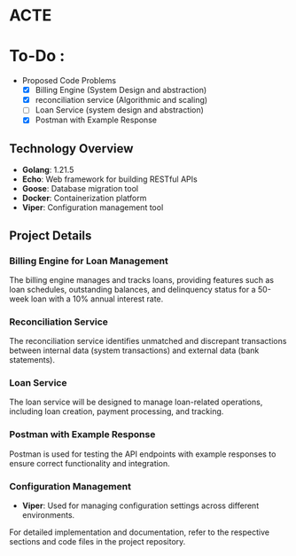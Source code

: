 # ACTE


# To-Do :
- Proposed Code Problems
    - [x] Billing Engine (System Design and abstraction)
    - [x] reconciliation service (Algorithmic and scaling)
    - [ ] Loan Service (system design and abstraction)
    - [x] Postman with Example Response

## Technology Overview
- **Golang**: 1.21.5
- **Echo**: Web framework for building RESTful APIs
- **Goose**: Database migration tool
- **Docker**: Containerization platform
- **Viper**: Configuration management tool

## Project Details

### Billing Engine for Loan Management
The billing engine manages and tracks loans, providing features such as loan schedules, outstanding balances, and delinquency status for a 50-week loan with a 10% annual interest rate.

### Reconciliation Service
The reconciliation service identifies unmatched and discrepant transactions between internal data (system transactions) and external data (bank statements).

### Loan Service
The loan service will be designed to manage loan-related operations, including loan creation, payment processing, and tracking.

### Postman with Example Response
Postman is used for testing the API endpoints with example responses to ensure correct functionality and integration.

### Configuration Management
- **Viper**: Used for managing configuration settings across different environments.

For detailed implementation and documentation, refer to the respective sections and code files in the project repository.